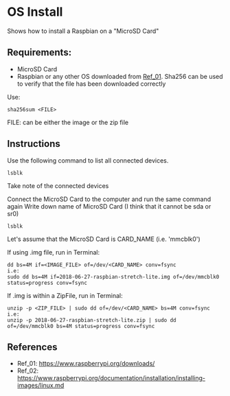 # OS Install
Shows how to install a Raspbian on a "MicroSD Card"

## Requirements:
* MicroSD Card
* Raspbian or any other OS downloaded from [Ref_01]( https://www.raspberrypi.org/downloads/). Sha256 can be used to verify that the file has been downloaded correctly

Use:
```
sha256sum <FILE>
```
FILE: can be either the image or the zip file


## Instructions
Use the following command to list all connected devices.
```
lsblk
```

Take note of the connected devices

Connect the MicroSD Card to the computer and run the same command again
Write down name of MicroSD Card (I think that it cannot be sda or sr0)
```
lsblk
```
Let's assume that the MicroSD Card is CARD_NAME (i.e. 'mmcblk0')

If using .img file, run in Terminal:
```
dd bs=4M if=<IMAGE_FILE> of=/dev/<CARD_NAME> conv=fsync
i.e:
sudo dd bs=4M if=2018-06-27-raspbian-stretch-lite.img of=/dev/mmcblk0 status=progress conv=fsync

```

If .img is within a ZipFile, run in Terminal:
```
unzip -p <ZIP_FILE> | sudo dd of=/dev/<CARD_NAME> bs=4M conv=fsync
i.e:
unzip -p 2018-06-27-raspbian-stretch-lite.zip | sudo dd of=/dev/mmcblk0 bs=4M status=progress conv=fsync
```

## References
* Ref_01: https://www.raspberrypi.org/downloads/
* Ref_02: https://www.raspberrypi.org/documentation/installation/installing-images/linux.md

